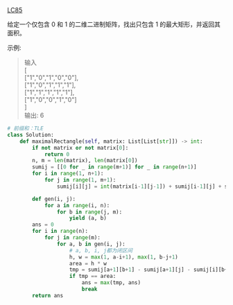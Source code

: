 [LC85](https://leetcode-cn.com/problems/maximal-rectangle/)

给定一个仅包含 0 和 1 的二维二进制矩阵，找出只包含 1 的最大矩形，并返回其面积。

示例:

> 输入\
> [\
>   ["1","0","1","0","0"],\
>   ["1","0","1","1","1"],\
>   ["1","1","1","1","1"],\
>   ["1","0","0","1","0"]\
> ]\
> 输出: 6


```python
# 前缀和：TLE
class Solution:
    def maximalRectangle(self, matrix: List[List[str]]) -> int:
        if not matrix or not matrix[0]:
            return 0
        n, m = len(matrix), len(matrix[0])
        sumij = [[0 for _ in range(m+1)] for _ in range(n+1)]
        for i in range(1, n+1):
            for j in range(1, m+1):
                sumij[i][j] = int(matrix[i-1][j-1]) + sumij[i-1][j] + sumij[i][j-1] - sumij[i-1][j-1]

        def gen(i, j):
            for a in range(i, n):
                for b in range(j, m):
                    yield (a, b)
        ans = 0
        for i in range(n):
            for j in range(m):
                for a, b in gen(i, j):
                    # a, b, i, j都为闭区间
                    h, w = max(1, a-i+1), max(1, b-j+1)
                    area = h * w
                    tmp = sumij[a+1][b+1] - sumij[a+1][j] - sumij[i][b+1] + sumij[i][j]
                    if tmp == area:
                        ans = max(tmp, ans)
                        break
        return ans
```